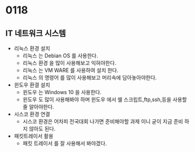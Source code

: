 # 0118 
## IT 네트워크 시스템
- 리눅스 환경 설치
  - 리눅스 는 Debian OS 를 사용한다.
  - 리눅스 환경 을 많이 사용해보고 익혀야한다.
  - 리눅스 는 VM WARE 를 사용하여 설치 한다.
  - 리눅스 의 명령어 를 많이 사용해보고 머리속에 담아놓아야한다.
- 윈도우 환결 설치
  - 윈도우 는 Windows 10 을 사용한다.
  - 윈도우 도 많이 사용해봐야 하며 윈도우 에서 쉘 스크립트,ftp,ssh,등을 사용할줄 알아야한다.
- 시스코 환경 연결
  - 시스코 환경은 어차피 전국대회 나가면 준비해야할 과제 이니 굳이 지금 준비 하지 않아도 된다.
- 패킷트레이서 활용
  - 패킷 트레이서 를 잘 사용해서 봐야겠다.